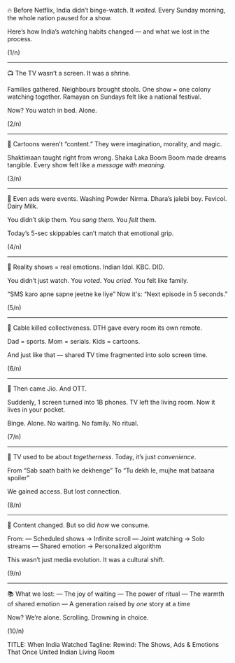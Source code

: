 
🔥 Before Netflix, India didn’t binge-watch.
It *waited.*
Every Sunday morning, the whole nation paused for a show.

Here’s how India’s watching habits changed — and what we lost in the process.

(1/n)

---

📺 The TV wasn’t a screen.
It was a shrine.

Families gathered. Neighbours brought stools.
One show = one colony watching together.
Ramayan on Sundays felt like a national festival.

Now? You watch in bed. Alone.

(2/n)

---

🧒 Cartoons weren’t “content.”
They were imagination, morality, and magic.

Shaktimaan taught right from wrong.
Shaka Laka Boom Boom made dreams tangible.
Every show felt like a *message with meaning.*

(3/n)

---

🎵 Even ads were events.
Washing Powder Nirma. Dhara’s jalebi boy. Fevicol. Dairy Milk.

You didn’t skip them.
You *sang them*. You *felt* them.

Today’s 5-sec skippables can’t match that emotional grip.

(4/n)

---

🎤 Reality shows = real emotions.
Indian Idol. KBC. DID.

You didn’t just watch.
You *voted*. You *cried*. You felt like family.

“SMS karo apne sapne jeetne ke liye”
Now it's: “Next episode in 5 seconds.”

(5/n)

---

📡 Cable killed collectiveness.
DTH gave every room its own remote.

Dad = sports.
Mom = serials.
Kids = cartoons.

And just like that — shared TV time fragmented into solo screen time.

(6/n)

---

📲 Then came Jio. And OTT.

Suddenly, 1 screen turned into 1B phones.
TV left the living room.
Now it lives in your pocket.

Binge. Alone.
No waiting. No family. No ritual.

(7/n)

---

👀 TV used to be about *togetherness*.
Today, it’s just *convenience*.

From “Sab saath baith ke dekhenge”
To “Tu dekh le, mujhe mat bataana spoiler”

We gained access.
But lost connection.

(8/n)

---

🧠 Content changed.
But so did *how* we consume.

From:
— Scheduled shows → Infinite scroll
— Joint watching → Solo streams
— Shared emotion → Personalized algorithm

This wasn’t just media evolution.
It was a cultural shift.

(9/n)

---

📚 What we lost:
— The joy of waiting
— The power of ritual
— The warmth of shared emotion
— A generation raised by *one* story at a time

Now?
We’re alone.
Scrolling. Drowning in choice.

(10/n)



TITLE: When India Watched
Tagline: Rewind: The Shows, Ads & Emotions That Once United Indian Living Room